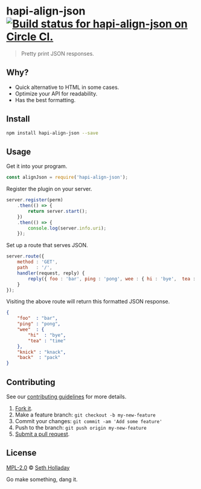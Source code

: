 # hapi-align-json [![Build status for hapi-align-json on Circle CI.](https://img.shields.io/circleci/project/sholladay/hapi-align-json/master.svg "Circle Build Status")](https://circleci.com/gh/sholladay/hapi-align-json "Hapi Align Json Builds")

> Pretty print JSON responses.

## Why?

 - Quick alternative to HTML in some cases.
 - Optimize your API for readability.
 - Has the best formatting.

## Install

```sh
npm install hapi-align-json --save
```

## Usage

Get it into your program.

```js
const alignJson = require('hapi-align-json');
```

Register the plugin on your server.

```js
server.register(perm)
    .then(() => {
        return server.start();
    })
    .then(() => {
        console.log(server.info.uri);
    });
```

Set up a route that serves JSON.

```js
server.route({
    method : 'GET',
    path   : '/',
    handler(request, reply) {
        reply({ foo : 'bar', ping : 'pong', wee : { hi : 'bye',  tea : 'time' }, knick : 'knack', back : 'pack' });
    }
});
```

Visiting the above route will return this formatted JSON response.

```json
{
    "foo"  : "bar",
    "ping" : "pong",
    "wee"  : {
        "hi"  : "bye",
        "tea" : "time"
    },
    "knick" : "knack",
    "back"  : "pack"
}
```

## Contributing

See our [contributing guidelines](https://github.com/sholladay/hapi-align-json/blob/master/CONTRIBUTING.md "The guidelines for participating in this project.") for more details.

1. [Fork it](https://github.com/sholladay/hapi-align-json/fork).
2. Make a feature branch: `git checkout -b my-new-feature`
3. Commit your changes: `git commit -am 'Add some feature'`
4. Push to the branch: `git push origin my-new-feature`
5. [Submit a pull request](https://github.com/sholladay/hapi-align-json/compare "Submit code to this project for review.").

## License

[MPL-2.0](https://github.com/sholladay/hapi-align-json/blob/master/LICENSE "The license for hapi-align-json.") © [Seth Holladay](http://seth-holladay.com "Author of hapi-align-json.")

Go make something, dang it.
